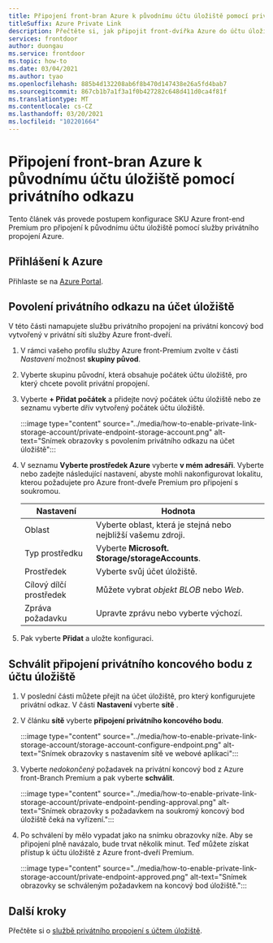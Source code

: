```yaml
---
title: Připojení front-bran Azure k původnímu účtu úložiště pomocí privátního odkazu
titleSuffix: Azure Private Link
description: Přečtěte si, jak připojit front-dvířka Azure do účtu úložiště soukromě.
services: frontdoor
author: duongau
ms.service: frontdoor
ms.topic: how-to
ms.date: 03/04/2021
ms.author: tyao
ms.openlocfilehash: 885b4d132208ab6f8b470d147438e26a5fd4bab7
ms.sourcegitcommit: 867cb1b7a1f3a1f0b427282c648d411d0ca4f81f
ms.translationtype: MT
ms.contentlocale: cs-CZ
ms.lasthandoff: 03/20/2021
ms.locfileid: "102201664"
---
```

# <a name="connect-azure-front-door-premium-to-a-storage-account-origin-with-private-link"></a>Připojení front-bran Azure k původnímu účtu úložiště pomocí privátního odkazu

Tento článek vás provede postupem konfigurace SKU Azure front-end Premium pro připojení k původnímu účtu úložiště pomocí služby privátního propojení Azure.

## <a name="sign-in-to-azure"></a>Přihlášení k Azure

Přihlaste se na [Azure Portal](https://portal.azure.com).

## <a name="enable-private-link-to-a-storage-account"></a>Povolení privátního odkazu na účet úložiště
 
V této části namapujete službu privátního propojení na privátní koncový bod vytvořený v privátní síti služby Azure front-dveří. 

1. V rámci vašeho profilu služby Azure front-Premium zvolte v části *Nastavení* možnost **skupiny původ**.

1. Vyberte skupinu původní, která obsahuje počátek účtu úložiště, pro který chcete povolit privátní propojení.

1. Vyberte **+ Přidat počátek** a přidejte nový počátek účtu úložiště nebo ze seznamu vyberte dřív vytvořený počátek účtu úložiště.

    :::image type="content" source="../media/how-to-enable-private-link-storage-account/private-endpoint-storage-account.png" alt-text="Snímek obrazovky s povolením privátního odkazu na účet úložiště":::

1. V seznamu **Vyberte prostředek Azure** vyberte **v mém adresáři**. Vyberte nebo zadejte následující nastavení, abyste mohli nakonfigurovat lokalitu, kterou požadujete pro Azure front-dveře Premium pro připojení s soukromou.

    | Nastavení | Hodnota |
    | ------- | ----- |
    | Oblast | Vyberte oblast, která je stejná nebo nejbližší vašemu zdroji. |
    | Typ prostředku | Vyberte **Microsoft. Storage/storageAccounts**. |
    | Prostředek | Vyberte svůj účet úložiště. |
    | Cílový dílčí prostředek | Můžete vybrat *objekt BLOB* nebo *Web*. |
    | Zpráva požadavku | Upravte zprávu nebo vyberte výchozí. |

1. Pak vyberte **Přidat** a uložte konfiguraci.

## <a name="approve-private-endpoint-connection-from-the-storage-account"></a>Schválit připojení privátního koncového bodu z účtu úložiště

1. V poslední části můžete přejít na účet úložiště, pro který konfigurujete privátní odkaz. V části **Nastavení** vyberte **sítě** .

1. V článku **sítě** vyberte **připojení privátního koncového bodu**. 

    :::image type="content" source="../media/how-to-enable-private-link-storage-account/storage-account-configure-endpoint.png" alt-text="Snímek obrazovky s nastavením sítě ve webové aplikaci":::

1. Vyberte *nedokončený* požadavek na privátní koncový bod z Azure front-Branch Premium a pak vyberte **schválit**.

    :::image type="content" source="../media/how-to-enable-private-link-storage-account/private-endpoint-pending-approval.png" alt-text="Snímek obrazovky s požadavkem na soukromý koncový bod úložiště čeká na vyřízení.":::

1. Po schválení by mělo vypadat jako na snímku obrazovky níže. Aby se připojení plně navázalo, bude trvat několik minut. Teď můžete získat přístup k účtu úložiště z Azure front-dveří Premium.

    :::image type="content" source="../media/how-to-enable-private-link-storage-account/private-endpoint-approved.png" alt-text="Snímek obrazovky se schváleným požadavkem na koncový bod úložiště.":::

## <a name="next-steps"></a>Další kroky

Přečtěte si o [službě privátního propojení s účtem úložiště](../../storage/common/storage-private-endpoints.md).
